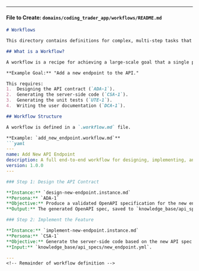 
---
#### **File to Create: `domains/coding_trader_app/workflows/README.md`**
```markdown
# Workflows

This directory contains definitions for complex, multi-step tasks that chain together multiple persona instances.

## What is a Workflow?

A workflow is a recipe for achieving a large-scale goal that a single prompt cannot accomplish. It defines a sequence of instances, where the output of one step may become the input for the next.

**Example Goal:** "Add a new endpoint to the API."

This requires:
1.  Designing the API contract (`ADA-1`).
2.  Generating the server-side code (`CSA-1`).
3.  Generating the unit tests (`UTE-1`).
4.  Writing the user documentation (`DCA-1`).

## Workflow Structure

A workflow is defined in a `.workflow.md` file.

**Example: `add_new_endpoint.workflow.md`**
```yaml
---
name: Add New API Endpoint
description: A full end-to-end workflow for designing, implementing, and documenting a new API endpoint.
version: 1.0.0
---

### Step 1: Design the API Contract

**Instance:** `design-new-endpoint.instance.md`
**Persona:** `ADA-1`
**Objective:** Produce a validated OpenAPI specification for the new endpoint.
**Output:** The generated OpenAPI spec, saved to `knowledge_base/api_specs/new_endpoint.yml`.

### Step 2: Implement the Feature

**Instance:** `implement-new-endpoint.instance.md`
**Persona:** `CSA-1`
**Objective:** Generate the server-side code based on the new API spec.
**Input:** `knowledge_base/api_specs/new_endpoint.yml`.

---
<!-- Remainder of workflow definition -->
```
```
